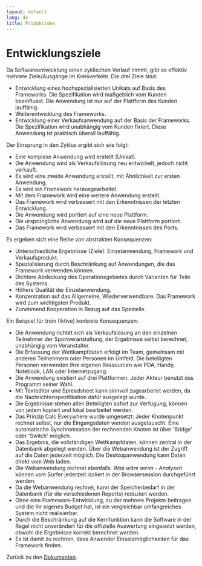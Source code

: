 ```yaml
---
layout: default
lang: de
title: Produktidee
---
```


# Entwicklungsziele

Da Softwareentwicklung einen zyklischen Verlauf nimmt, gibt es effektiv 
mehrere Ziele/Ausgänge im Kreisverkehr. Die drei Ziele sind:

- Entwicklung eines hochspezialisierten Unikats auf Basis des Frameworks. Die 
Spezifikation wird maßgeblich vom Kunden beeinflusst. Die Anwendung ist nur auf 
der Plattform des Kunden lauffähig.
- Weiterentwicklung des Frameworks.
- Entwicklung einer Verkaufsanwendung auf der Basis der Frameworks. 
  Die Spezifikation wird unabhängig vom Kunden fixiert.
  Diese Anwendung ist praktisch überall lauffähig.

Der Einsprung in den Zyklus ergibt sich wie folgt:
- Eine komplexe Anwendung wird erstellt (Unikat).
- Die Anwendung wird als Verkaufslösung neu entwickelt, jedoch nicht verkauft.
- Es wird eine zweite Anwendung erstellt, mit Ähnlichkeit zur ersten Anwendung.
- Es wird ein Framework herausgearbeitet.
- Mit dem Framework wird eine weitere Anwendung erstellt.
- Das Framework wird verbessert mit den Erkenntnissen der letzten Entwicklung.
- Die Anwendung wird portiert auf eine neue Plattform.
- Die ursprüngliche Anwendung wird auf die neue Plattform portiert.
- Das Framework wird verbessert mit den Erkenntnissen des Ports.

Es ergeben sich eine Reihe von abstrakten Konsequenzen:
- Unterschiedliche Ergebnisse (Ziele): Einzelanwendung, Framework und Verkaufsprodukt.
- Spezialisierung durch Beschränkung auf Anwendungen, die das Framework verwenden können.
- Dichtere Abdeckung des Operationsgebietes durch Varianten für Teile des Systems.
- Höhere Qualität der Einzelanwendung.
- Konzentration auf das Allgemeine, Wiederverwendbare. Das Framework wird zum wichtigsten Produkt.
- Zunehmend Kooperation in Bezug auf das Spezielle.

Ein Beispiel für (rein fiktive) konkrete Konsequenzen:
- Die Anwendung richtet sich als Verkaufslösung an den einzelnen Teilnehmer 
der Sportveranstaltung, der Ergebnisse selbst berechnet, unabhängig vom Veranstalter.
- Die Erfassung der Wettkampfdaten erfolgt im Team, gemeinsam mit anderen 
Teilnehmern oder Personen im Umfeld. Die beteiligten Personen verwenden Ihre 
eigenen Ressourcen wie PDA, Handy, Notebook, LAN oder Internetzugang.
- Die Anwendung existiert auf drei Plattformen. Jeder Akteur benutzt das Programm seiner Wahl.
- Mit Texteditor und Spreadsheet kann sinnvoll zugearbeitet werden, da die Nachrichtenspezifikation dafür ausgelegt wurde.
- Die Ergebnisse stehen allen Beteiligten sofort zur Verfügung, können von jedem kopiert und lokal bearbeitet werden.
- Das Prinzip Calc Everywhere wurde umgesetzt: Jeder Knotenpunkt rechnet selbst, 
  nur die Eingangsdaten werden ausgetauscht. Eine automatische 
  Synchronisation der rechnenden Knoten ist über 'Bridge' oder 'Switch' möglich.
- Das Ergebnis, die vollständigen Wettkampfdaten, können zentral in der 
  Datenbank abgelegt werden. Über die Webanwendung ist der Zugriff auf die Daten 
  jederzeit möglich. Die Desktopanwendung kann Daten direkt vom Web laden.
- Die Webanwendung rechnet ebenfalls. *Was wäre wenn - Analysen* können vom 
  Surfer jederzeit isoliert in der Browsersession durchgeführt werden.
- Da die Webanwendung rechnet, kann der Speicherbedarf in der Datenbank 
  (für die verschiedenen Reports) reduziert werden.
- Ohne eine Framework-Entwicklung, zu der mehrere Projekte beitragen und die Ihr eigenes Budget hat,
  ist ein vergleichbar umfangreiches System nicht realisierbar.
- Durch die Beschränkung auf die Kernfunktion kann die Software in der Regel 
  nicht unverändert für die offizielle Auswertung eingesetzt werden, obwohl die Ergebnisse korrekt berechnet werden.
- Es ist damit zu rechnen, dass Anwender Einsatzmöglichkeiten für das Framework finden.

Zurück zu den [Dokumenten](doc-index).
